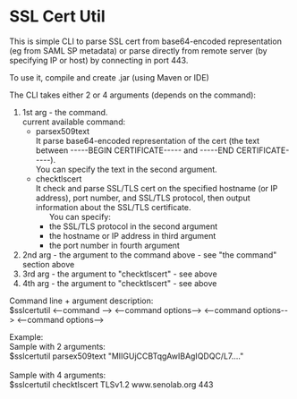 <h1>SSL Cert Util </h1>
This is simple CLI to parse SSL cert from base64-encoded representation (eg from SAML SP metadata)
or parse directly from remote server (by specifying IP or host) by connecting in port 443.

<p>To use it, compile and create .jar (using Maven or IDE)</p>
<p>The CLI takes either 2 or 4 arguments (depends on the command):</p>
<ol>
    <li>
        1st arg - the command.<br>
        current available command:<br>
        <ul>
            <li>parsex509text<br>
            It parse base64-encoded representation of the cert (the text between -----BEGIN CERTIFICATE-----
            and -----END CERTIFICATE-----).<br>
            You can specify the text in the second argument.
            </li>
            <li>checktlscert<br>
            It check and parse SSL/TLS cert on the specified hostname (or IP address), port number, and SSL/TLS protocol,
            then output information about the SSL/TLS certificate.
            <ul>You can specify:
            <li> the SSL/TLS protocol in the second argument</li>
            <li> the hostname or IP address in third argument</li>
            <li> the port number in fourth argument</li>    
            </ul>
            </li>
        </ul>
    </li>
    <li>2nd arg - the argument to the command above - see "the command" section above
    </li>
    <li>3rd arg - the argument to "checktlscert" - see above
    </li>
    <li>4th arg - the argument to "checktlscert" - see above
    </li>
</ol>


<p>Command line + argument description:<br>
$sslcertutil <--command --> <--command options--> <--command options--> <--command options--></p>

<p>Example:<br>
Sample with 2 arguments:<br>
$sslcertutil parsex509text "MIIGUjCCBTqgAwIBAgIQDQC/L7...."<br>
<br>
Sample with 4 arguments:<br>
$sslcertutil checktlscert TLSv1.2 www.senolab.org 443<br>
<br>
